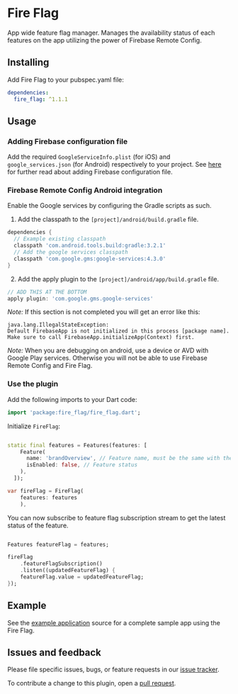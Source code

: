 # Fire Flag

App wide feature flag manager. Manages the availability status of each features on the app utilizing the power of Firebase Remote Config.

## Installing

Add Fire Flag to your pubspec.yaml file:

```yaml
dependencies:
  fire_flag: ^1.1.1
```

## Usage

### Adding Firebase configuration file
Add the required `GoogleServiceInfo.plist` (for iOS) and `google_services.json` (for Android) respectively to your project. See [here](https://support.google.com/firebase/answer/7015592?hl=id) for further read about adding Firebase configuration file.

### Firebase Remote Config Android integration

Enable the Google services by configuring the Gradle scripts as such.

1. Add the classpath to the `[project]/android/build.gradle` file.
```gradle
dependencies {
  // Example existing classpath
  classpath 'com.android.tools.build:gradle:3.2.1'
  // Add the google services classpath
  classpath 'com.google.gms:google-services:4.3.0'
}
```

2. Add the apply plugin to the `[project]/android/app/build.gradle` file.
```gradle
// ADD THIS AT THE BOTTOM
apply plugin: 'com.google.gms.google-services'
```

*Note:* If this section is not completed you will get an error like this:
```
java.lang.IllegalStateException:
Default FirebaseApp is not initialized in this process [package name].
Make sure to call FirebaseApp.initializeApp(Context) first.
```

*Note:* When you are debugging on android, use a device or AVD with Google Play services.
Otherwise you will not be able to use Firebase Remote Config and Fire Flag.

### Use the plugin

Add the following imports to your Dart code:
```dart
import 'package:fire_flag/fire_flag.dart';
```

Initialize `FireFlag`:
```dart

static final features = Features(features: [
    Feature(
      name: 'brandOverview', // Feature name, must be the same with the name on (Firebase Remote Config console)[https://console.firebase.google.com/]. 
      isEnabled: false, // Feature status
    ),
  ]);

var fireFlag = FireFlag(
    features: features
    ),
```

You can now subscribe to feature flag subscription stream to get the latest status of the feature.
```dart

Features featureFlag = features;

fireFlag
    .featureFlagSubscription()
    .listen((updatedFeatureFlag) {
    featureFlag.value = updatedFeatureFlag;
});
```


## Example

See the [example application](https://github.com/evermos/fire-flag/tree/main/example) source
for a complete sample app using the Fire Flag.

## Issues and feedback

Please file specific issues, bugs, or feature requests in our [issue tracker](https://github.com/evermos/fire-flag/issues/new).

To contribute a change to this plugin, open a [pull request](https://github.com/evermos/fire-flag/pulls).
